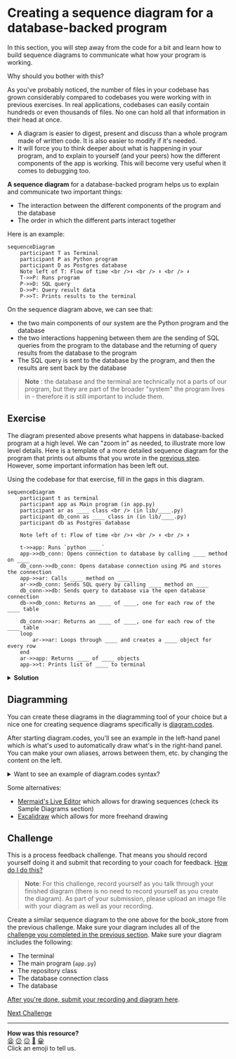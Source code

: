 # Creating a sequence diagram for a database-backed program

In this section, you will step away from the code for a bit and learn how to build sequence diagrams to communicate what how your program is working.

Why should you bother with this? 

As you've probably noticed, the number of files in your codebase has grown considerably compared to codebases you were working with in previous exercises. In real applications, codebases can easily contain hundreds or even thousands of files. No one can hold all that information in their head at once.

 * A diagram is easier to digest, present and discuss than a whole program made of written code. It is also easier to modify if it's needed.
 * It will force you to think deeper about what is happening in your program, and to explain to yourself (and your peers) how the different components of the app is working. This will become very useful when it comes to debugging too.

**A sequence diagram** for a database-backed program helps us to explain and communicate two important things:
 * The interaction between the different components of the program and the database
 * The order in which the different parts interact together

Here is an example:

```mermaid
sequenceDiagram
    participant T as Terminal
    participant P as Python program
    participant D as Postgres database
    Note left of T: Flow of time <br />⬇ <br /> ⬇ <br /> ⬇ 
    T->>P: Runs program
    P->>D: SQL query
    D->>P: Query result data
    P->>T: Prints results to the terminal
```

On the sequence diagram above, we can see that:
 * the two main components of our system are the Python program and the database
 * the two interactions happening between them are the sending of SQL queries from the program to the database and the returning of query results from the database to the program
 * The SQL query is sent to the database by the program, and then the results are sent back by the database
 
> **Note** : the database and the terminal are technically not a parts of our program, but they are part of the broader "system" the program lives in - therefore it is still important to include them.


## Exercise

The diagram presented above presents what happens in database-backed program at a high level. We can "zoom in" as needed, to illustrate more low level details. Here is a template of a more detailed sequence diagram for the program that prints out albums that you wrote in the [previous step](./02_test_driving_model_repository_classes.md#exercise).
However, some important information has been left out.

Using the codebase for that exercise, fill in the gaps in this diagram.

```mermaid
sequenceDiagram
    participant t as terminal
    participant app as Main program (in app.py)
    participant ar as ____ class <br /> (in lib/____.py)
    participant db_conn as ____ class in (in lib/____.py)
    participant db as Postgres database

    Note left of t: Flow of time <br />⬇ <br /> ⬇ <br /> ⬇ 

    t->>app: Runs `python ____`
    app->>db_conn: Opens connection to database by calling ____ method on ____
    db_conn->>db_conn: Opens database connection using PG and stores the connection
    app->>ar: Calls ____ method on ____
    ar->>db_conn: Sends SQL query by calling ____ method on ____
    db_conn->>db: Sends query to database via the open database connection
    db->>db_conn: Returns an ____ of ____, one for each row of the ____ table

    db_conn->>ar: Returns an ____ of ____, one for each row of the ____ table
    loop 
        ar->>ar: Loops through ____ and creates a ____ object for every row
    end
    ar->>app: Returns ____ of ____ objects
    app->>t: Prints list of ____ to terminal
```

<details>
    <summary><b>Solution</b></summary>

<!-- OMITTED -->

> If the diagram doesn't render well inside this box, click the "<->" button in top right corner to expand it.

```mermaid
sequenceDiagram
    participant t as terminal
    participant app as Main program (app.py)
    participant ar as AlbumRepository class <br /> (in lib/album_repository.py)
    participant db_conn as DatabaseConnection class <br /> (in lib/database_connection.py)
    participant db as Postgres database

    Note left of t: Flow of time <br />⬇ <br /> ⬇ <br /> ⬇ 

    t->>app: Runs `python app.py`
    app->>db_conn: Opens connection to database calling method `connect` on DatabaseConnection
    db_conn->>db_conn: Opens database connection using PG and stores the connection
    app->>ar: Calls method `all` on AlbumRepository
    ar->>db_conn: Sends SQL query by calling method `execute` on DatabaseConnection
    db_conn->>db: Sends query to database via the open database connection
    db->>db_conn: Returns a list of dictionaries, one for each row of the albums table

    db_conn->>ar: Returns a list of dictionaries, one for each row of the albums table
    loop 
        ar->>ar: Loops through list and creates an Album object for every row
    end
    ar->>app: Returns list of Album objects
    app->>t: Prints list of albums to terminal
```

Note that the `Album` class does not appear in the top line of boxes in this diagram. 
That's because it's not really an _actor_ in a program. 
It's just a container to hold the data for each album.
</details>

## Diagramming

You can create these diagrams in the diagramming tool of your choice but a nice
one for creating sequence diagrams specifically is
[diagram.codes](https://playground.diagram.codes/d/sequence).

After starting diagram.codes, you'll see an example in the left-hand panel which
is what's used to automatically draw what's in the right-hand panel. You can
make your own aliases, arrows between them, etc. by changing the content on the
left.

<details>
  <summary>Want to see an example of diagram.codes syntax?</summary>

  This code produces the first diagram on this page.

  ```
  alias T="Terminal"
  alias P="Python program"
  alias D="Postgres database"
  
  T->P: "Runs program"
  P->D: "SQL query"
  D->P: "Query result data"
  P->T: "Prints results to the terminal"
  ```
</details>

Some alternatives:

* [Mermaid's Live Editor](https://mermaid.live/) which allows for drawing
  sequences (check its Sample Diagrams section)
* [Excalidraw](https://excalidraw.com) which allows for more freehand drawing

## Challenge

This is a process feedback challenge. That means you should record yourself doing it and
submit that recording to your coach for feedback. [How do I do
this?](https://github.com/makersacademy/golden-square/blob/main/pills/process_feedback_challenges.md)

> **Note**: For this challenge, record yourself as you talk through your finished diagram (there is no need to record yourself as you create the diagram). As part of your submission, please upload an image file with your diagram as well as your recording.

Create a similar sequence diagram to the one above for the book_store from the
previous challenge. Make sure your diagram includes all of the [challenge you completed
in the previous
section](./02_test_driving_model_repository_classes.md#challenge). Make sure
your diagram includes the following:

 * The terminal 
 * The main program (`app.py`)
 * The repository class
 * The database connection class
 * The database

[After you're done, submit your recording and diagram here](https://airtable.com/shrCmIfdnKF04DGyQ?prefill_Item=dbpy_as02_v2).


[Next Challenge](04_designing_schema_one_table.md)

<!-- BEGIN GENERATED SECTION DO NOT EDIT -->

---

**How was this resource?**  
[😫](https://airtable.com/shrUJ3t7KLMqVRFKR?prefill_Repository=makersacademy%2Fdatabases-in-python&prefill_File=challenges%2F03_creating_sequence_diagrams.md&prefill_Sentiment=😫) [😕](https://airtable.com/shrUJ3t7KLMqVRFKR?prefill_Repository=makersacademy%2Fdatabases-in-python&prefill_File=challenges%2F03_creating_sequence_diagrams.md&prefill_Sentiment=😕) [😐](https://airtable.com/shrUJ3t7KLMqVRFKR?prefill_Repository=makersacademy%2Fdatabases-in-python&prefill_File=challenges%2F03_creating_sequence_diagrams.md&prefill_Sentiment=😐) [🙂](https://airtable.com/shrUJ3t7KLMqVRFKR?prefill_Repository=makersacademy%2Fdatabases-in-python&prefill_File=challenges%2F03_creating_sequence_diagrams.md&prefill_Sentiment=🙂) [😀](https://airtable.com/shrUJ3t7KLMqVRFKR?prefill_Repository=makersacademy%2Fdatabases-in-python&prefill_File=challenges%2F03_creating_sequence_diagrams.md&prefill_Sentiment=😀)  
Click an emoji to tell us.

<!-- END GENERATED SECTION DO NOT EDIT -->
